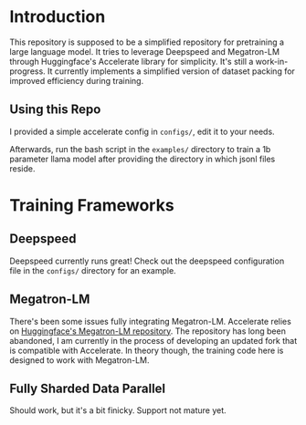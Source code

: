 # Introduction

This repository is supposed to be a simplified repository for pretraining a large language model. It tries to leverage Deepspeed and Megatron-LM through Huggingface's Accelerate library for simplicity. It's still a work-in-progress. It currently implements a simplified version of dataset packing for improved efficiency during training.

## Using this Repo

I provided a simple accelerate config in `configs/`, edit it to your needs.

Afterwards, run the bash script in the `examples/` directory to train a 1b parameter llama model after providing the directory in which jsonl files reside.

# Training Frameworks

## Deepspeed

Deepspeed currently runs great! Check out the deepspeed configuration file in the `configs/` directory for an example.

## Megatron-LM

There's been some issues fully integrating Megatron-LM. Accelerate relies on [Huggingface's Megatron-LM repository](https://github.com/huggingface/Megatron-LM). The repository has long been abandoned, I am currently in the process of developing an updated fork that is compatible with Accelerate. In theory though, the training code here is designed to work with Megatron-LM.


## Fully Sharded Data Parallel

Should work, but it's a bit finicky. Support not mature yet.
